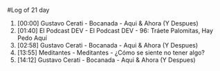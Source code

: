 #Log of 21 day

1. [00:00] Gustavo Cerati - Bocanada - Aqui & Ahora (Y Despues)
1. [01:40] El Podcast DEV - El Podcast DEV - 96: Tráete Palomitas, Hay Pedo Aquí
1. [02:58] Gustavo Cerati - Bocanada - Aqui & Ahora (Y Despues)
1. [13:55] Meditantes - Meditantes - ¿Cómo se siente no tener algo?
1. [14:12] Gustavo Cerati - Bocanada - Aqui & Ahora (Y Despues)
